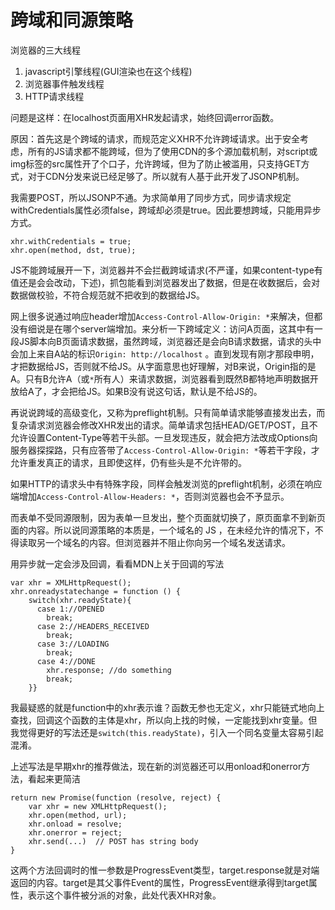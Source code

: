 跨域和同源策略
====
浏览器的三大线程

1. javascript引擎线程(GUI渲染也在这个线程)
2. 浏览器事件触发线程
3. HTTP请求线程

问题是这样：在localhost页面用XHR发起请求，始终回调error函数。

原因：首先这是个跨域的请求，而规范定义XHR不允许跨域请求。出于安全考虑，所有的JS请求都不能跨域，但为了使用CDN的多个源加载机制，对script或img标签的src属性开了个口子，允许跨域，但为了防止被滥用，只支持GET方式，对于CDN分发来说已经足够了。所以就有人基于此开发了JSONP机制。

我需要POST，所以JSONP不通。为求简单用了同步方式，同步请求规定withCredentials属性必须false，跨域却必须是true。因此要想跨域，只能用异步方式。
```
xhr.withCredentials = true;
xhr.open(method, dst, true);
```
JS不能跨域展开一下，浏览器并不会拦截跨域请求(不严谨，如果content-type有值还是会会改动，下述)，抓包能看到浏览器发出了数据，但是在收数据后，会对数据做校验，不符合规范就不把收到的数据给JS。

网上很多说通过响应header增加`Access-Control-Allow-Origin: *`来解决，但都没有细说是在哪个server端增加。来分析一下跨域定义：访问A页面，这其中有一段JS脚本向B页面请求数据，虽然跨域，浏览器还是会向B请求数据，请求的头中会加上来自A站的标识`Origin: http://localhost` 。直到发现有刚才那段申明，才把数据给JS，否则就不给JS。从字面意思也好理解，对B来说，Origin指的是A。只有B允许A（或`*`所有人）来请求数据，浏览器看到既然B都特地声明数据开放给A了，才会把给JS。如果B没有说这句话，默认是不给JS的。

再说说跨域的高级变化，又称为preflight机制。只有简单请求能够直接发出去，而复杂请求浏览器会修改XHR发出的请求。简单请求包括HEAD/GET/POST，且不允许设置Content-Type等若干头部。一旦发现违反，就会把方法改成Options向服务器探探路，只有应答带了`Access-Control-Allow-Origin: *`等若干字段，才允许重发真正的请求，且即使这样，仍有些头是不允许带的。

如果HTTP的请求头中有特殊字段，同样会触发浏览的preflight机制，必须在响应端增加`Access-Control-Allow-Headers: *`，否则浏览器也会不予显示。

而表单不受同源限制，因为表单一旦发出，整个页面就切换了，原页面拿不到新页面的内容。所以说同源策略的本质是，一个域名的 JS ，在未经允许的情况下，不得读取另一个域名的内容。但浏览器并不阻止你向另一个域名发送请求。

用异步就一定会涉及回调，看看MDN上关于回调的写法
```
var xhr = XMLHttpRequest();
xhr.onreadystatechange = function () {
    switch(xhr.readyState){
      case 1://OPENED
        break;
      case 2://HEADERS_RECEIVED
        break;
      case 3://LOADING
        break;
      case 4://DONE
        xhr.response; //do something
        break;
    }}
```
我最疑惑的就是function中的xhr表示谁？函数无参也无定义，xhr只能链式地向上查找，回调这个函数的主体是xhr，所以向上找的时候，一定能找到xhr变量。但我觉得更好的写法还是`switch(this.readyState)`，引入一个同名变量太容易引起混淆。

上述写法是早期xhr的推荐做法，现在新的浏览器还可以用onload和onerror方法，看起来更简洁
```
return new Promise(function (resolve, reject) {
    var xhr = new XMLHttpRequest();
    xhr.open(method, url);
    xhr.onload = resolve;
    xhr.onerror = reject;
    xhr.send(...)  // POST has string body
}
```

这两个方法回调时的惟一参数是ProgressEvent类型，target.response就是对端返回的内容。target是其父事件Event的属性，ProgressEvent继承得到target属性，表示这个事件被分派的对象，此处代表XHR对象。